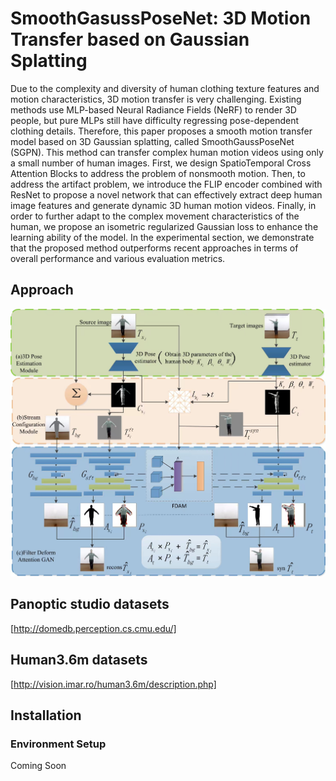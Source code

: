 #  SmoothGasussPoseNet: 3D Motion Transfer based on Gaussian Splatting

 Due to the complexity and diversity of human clothing texture features and motion characteristics, 3D motion transfer is very challenging. Existing methods use MLP-based Neural Radiance Fields (NeRF) to render 3D people, but pure MLPs still have difficulty regressing pose-dependent clothing details. Therefore, this paper proposes a smooth motion transfer model based on 3D Gaussian splatting, called SmoothGaussPoseNet (SGPN). This method can transfer complex human motion videos using only a small number of human images. First, we design SpatioTemporal Cross Attention Blocks to address the problem of nonsmooth motion. Then, to address the artifact problem, we introduce the FLIP encoder combined with ResNet to propose a novel network that can effectively extract deep human image features and generate dynamic 3D human motion videos. Finally, in order to further adapt to the complex movement characteristics of the human, we propose an isometric regularized Gaussian loss to enhance the learning ability of the model. In the experimental section, we demonstrate that the proposed method outperforms recent approaches in terms of overall performance and various evaluation metrics.

 
## Approach

![SGPN](https://github.com/mioyeah/FDA-GAN/blob/main/data/FDA-GAN.jpg)

##  Panoptic studio datasets
[http://domedb.perception.cs.cmu.edu/]

##  Human3.6m datasets
[http://vision.imar.ro/human3.6m/description.php]

## Installation
### Environment Setup
Coming Soon
